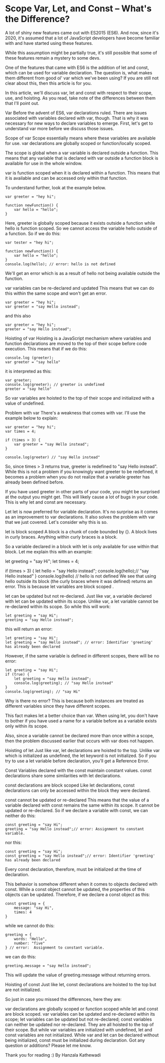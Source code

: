 # Scope Var, Let, and Const – What's the Difference?
A lot of shiny new features came out with ES2015 (ES6). And now, since it's 2020, it's assumed that a lot of JavaScript developers have become familiar with and have started using these features.

While this assumption might be partially true, it's still possible that some of these features remain a mystery to some devs.

One of the features that came with ES6 is the addition of let and const, which can be used for variable declaration. The question is, what makes them different from good ol' var which we've been using? If you are still not clear about this, then this article is for you.

In this article, we'll discuss var, let and const  with respect to their scope, use, and hoisting. As you read, take note of the differences between them that I'll point out.

Var
Before the advent of ES6, var declarations ruled. There are issues associated with variables declared with var, though. That is why it was necessary for new ways to declare variables to emerge. First, let's get to understand var more before we discuss those issues.

Scope of var
Scope essentially means where these variables are available for use. var declarations are globally scoped or function/locally scoped.

The scope is global when a var variable is declared outside a function. This means that any variable that is declared with var outside a function block is available for use in the whole window.

var is function scoped when it is declared within a function. This means that it is available and can be accessed only within that function.

To understand further, look at the example below.

    var greeter = "hey hi";
    
    function newFunction() {
        var hello = "hello";
    }
Here, greeter is globally scoped because it exists outside a function while hello is function scoped. So we cannot access the variable hello outside of a function. So if we do this:

    var tester = "hey hi";
    
    function newFunction() {
        var hello = "hello";
    }
    console.log(hello); // error: hello is not defined
We'll get an error which is as a result of hello not being available outside the function.

var variables can be re-declared and updated
This means that we can do this within the same scope and won't get an error.

    var greeter = "hey hi";
    var greeter = "say Hello instead";
and this also

    var greeter = "hey hi";
    greeter = "say Hello instead";
Hoisting of var
Hoisting is a JavaScript mechanism where variables and function declarations are moved to the top of their scope before code execution. This means that if we do this:

    console.log (greeter);
    var greeter = "say hello"
it is interpreted as this:

    var greeter;
    console.log(greeter); // greeter is undefined
    greeter = "say hello"
So var variables are hoisted to the top of their scope and initialized with a value of undefined.

Problem with var
There's a weakness that comes with  var. I'll use the example below to explain:

    var greeter = "hey hi";
    var times = 4;

    if (times > 3) {
        var greeter = "say Hello instead"; 
    }
    
    console.log(greeter) // "say Hello instead"
So, since times > 3 returns true, greeter is redefined  to "say Hello instead". While this is not a problem if you knowingly want greeter to be redefined, it becomes a problem when you do not realize that a variable greeter has already been defined before.

If you have used greeter in other parts of your code, you might be surprised at the output you might get. This will likely cause a lot of bugs in your code. This is why let and const are necessary.

Let
let is now preferred for variable declaration. It's no surprise as it comes as an improvement to var declarations. It also solves the problem with var that we just covered. Let's consider why this is so.

let is block scoped
A block is a chunk of code bounded by {}. A block lives in curly braces. Anything within curly braces is a block.

So a variable declared in a block with let  is only available for use within that block. Let me explain this with an example:

   let greeting = "say Hi";
   let times = 4;

   if (times > 3) {
        let hello = "say Hello instead";
        console.log(hello);// "say Hello instead"
    }
   console.log(hello) // hello is not defined
We see that using hello outside its block (the curly braces where it was defined) returns an error. This is because let variables are block scoped .

let can be updated but not re-declared.
Just like var,  a variable declared with let can be updated within its scope. Unlike var, a let variable cannot be re-declared within its scope. So while this will work:

    let greeting = "say Hi";
    greeting = "say Hello instead";
this will return an error:

    let greeting = "say Hi";
    let greeting = "say Hello instead"; // error: Identifier 'greeting' has already been declared
However, if the same variable is defined in different scopes, there will be no error:

    let greeting = "say Hi";
    if (true) {
        let greeting = "say Hello instead";
        console.log(greeting); // "say Hello instead"
    }
    console.log(greeting); // "say Hi"
Why is there no error? This is because both instances are treated as different variables since they have different scopes.

This fact makes let a better choice than var. When using let, you don't have to bother if you have used a name for a variable before as a variable exists only within its scope.

Also, since a variable cannot be declared more than once within a scope, then the problem discussed earlier that occurs with var does not happen.

Hoisting of let
Just like  var, let declarations are hoisted to the top. Unlike var which is initialized as undefined, the let keyword is not initialized. So if you try to use a let variable before declaration, you'll get a Reference Error.

Const
Variables declared with the const maintain constant values. const declarations share some similarities with let declarations.

const declarations are block scoped
Like let declarations, const declarations can only be accessed within the block they were declared.

const cannot be updated or re-declared
This means that the value of a variable declared with const remains the same within its scope. It cannot be updated or re-declared. So if we declare a variable with const, we can neither do this:

    const greeting = "say Hi";
    greeting = "say Hello instead";// error: Assignment to constant variable. 
nor this:

    const greeting = "say Hi";
    const greeting = "say Hello instead";// error: Identifier 'greeting' has already been declared
Every const declaration, therefore, must be initialized at the time of declaration.

This behavior is somehow different when it comes to objects declared with const. While a const object cannot be updated, the properties of this objects can be updated. Therefore, if we declare a const object as this:

    const greeting = {
        message: "say Hi",
        times: 4
    }
while we cannot do this:

    greeting = {
        words: "Hello",
        number: "five"
    } // error:  Assignment to constant variable.
we can do this:

    greeting.message = "say Hello instead";
This will update the value of greeting.message without returning errors.

Hoisting of const
Just like let, const declarations are hoisted to the top but are not initialized.

So just in case you missed the differences, here they are:

var declarations are globally scoped or function scoped while let and const are block scoped.
var variables can be updated and re-declared within its scope; let variables can be updated but not re-declared; const variables can neither be updated nor re-declared.
They are all hoisted to the top of their scope. But while var variables are initialized with undefined, let and const variables are not initialized.
While var and let can be declared without being initialized, const must be initialized during declaration.
Got any question or additions? Please let me know.

Thank you for reading :)
By Hanzala Kathewadi
